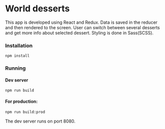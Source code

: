 # World desserts

This app is developed using React and Redux. Data is saved in the reducer and then rendered to the screen. User can switch between several desserts and get more info about selected dessert.
Styling is done in Sass(SCSS).

### Installation
```
npm install
```
### Running
#### Dev server
```
npm run build
```
#### For production:
```
npm run build:prod
```
The dev server runs on port 8080.
